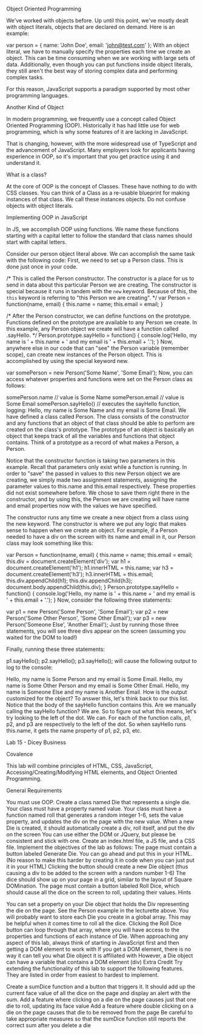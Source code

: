 Object Oriented Programming

We've worked with objects before. Up until this point, we've mostly dealt with object literals, objects that are declared on demand. Here is an example:

var person = {
    name: 'John Doe',
    email: 'john@test.com'
};
With an object literal, we have to manually specify the properties each time we create an object. This can be time consuming when we are working with large sets of data. Additionally, even though you can put functions inside object literals, they still aren't the best way of storing complex data and performing complex tasks.

For this reason, JavaScript supports a paradigm supported by most other programming languages.

Another Kind of Object

In modern programming, we frequently use a concept called Object Oriented Programming (OOP). Historically it has had little use for web programming, which is why some features of it are lacking in JavaScript.

That is changing, however, with the more widespread use of TypeScript and the advancement of JavaScript. Many employers look for applicants having experience in OOP, so it's important that you get practice using it and understand it.

What is a class?

At the core of OOP is the concept of Classes. These have nothing to do with CSS classes. You can think of a Class as a re-usable blueprint for making instances of that class. We call these instances objects. Do not confuse objects with object literals.

Implementing OOP in JavaScript

In JS, we accomplish OOP using functions. We name these functions starting with a capital letter to follow the standard that class names should start with capital letters.

Consider our person object literal above. We can accomplish the same task with the following code: First, we need to set up a Person class. This is done just once in your code.

/*
This is called the Person constructor.
The constructor is a place for us to send in data about this particular Person we are creating.
The constructor is special because it runs in tandem with the `new` keyword.
Because of this, the `this` keyword is referring to "this Person we are creating".
*/
var Person = function(name, email) {
    this.name = name;
    this.email = email;
}

/*
After the Person constructor, we can define functions on the prototype.
Functions defined on the prototype are available to any Person we create.
In this example, any Person object we create will have a function called .sayHello.
*/
Person.prototype.sayHello = function() {
    console.log('Hello, my name is ' + this.name + ' and my email is ' + this.email + '.');
}
Now, anywhere else in our code that can "see" the Person variable (remember scope), can create new instances of the Person object. This is accomplished by using the special keyword new.

var somePerson = new Person('Some Name', 'Some Email');
Now, you can access whatever properties and functions were set on the Person class as follows:

somePerson.name // value is Some Name
somePerson.email // value is Some Email
somePerson.sayHello() // executes the sayHello function, logging: Hello, my name is Some Name and my email is Some Email.
We have defined a class called Person. The class consists of the constructor and any functions that an object of that class should be able to perform are created on the class's prototype. The prototype of an object is basically an object that keeps track of all the variables and functions that object contains. Think of a prototype as a record of what makes a Person, a Person.

Notice that the constructor function is taking two parameters in this example. Recall that parameters only exist while a function is running. In order to "save" the passed in values to this new Person object we are creating, we simply made two assignment statements, assigning the parameter values to this.name and this.email respectively. These properties did not exist somewhere before. We chose to save them right there in the constructor, and by using this, the Person we are creating will have name and email properties now with the values we have specified.

The constructor runs any time we create a new object from a class using the new keyword. The constructor is where we put any logic that makes sense to happen when we create an object. For example, if a Person needed to have a div on the screen with its name and email in it, our Person class may look something like this:

var Person = function(name, email) {
    this.name = name;
    this.email = email;
    this.div = document.createElement('div');
    var h1 = document.createElement('h1');
    h1.innerHTML = this.name;
    var h3 = document.createElement('h3');
    h3.innerHTML = this.email;
    this.div.appendChild(h1);
    this.div.appendChild(h3);
    document.body.appendChild(this.div);
}
Person.prototype.sayHello = function() {
    console.log('Hello, my name is ' + this.name + ' and my email is ' + this.email + '.');
}
Now, consider the following three statements:

var p1 = new Person('Some Person', 'Some Email');
var p2 = new Person('Some Other Person', 'Some Other Email');
var p3 = new Person('Someone Else', 'Another Email');
Just by running those three statements, you will see three divs appear on the screen (assuming you waited for the DOM to load!)

Finally, running these three statements:

p1.sayHello();
p2.sayHello();
p3.sayHello();
will cause the following output to log to the console:

Hello, my name is Some Person and my email is Some Email.
Hello, my name is Some Other Person and my email is Some Other Email.
Hello, my name is Someone Else and my name is Another Email.
How is the output customized for the object? To answer this, let's think back to our this list. Notice that the body of the sayHello function contains this. Are we manually calling the sayHello function? We are. So to figure out what this means, let's try looking to the left of the dot. We can. For each of the function calls, p1, p2, and p3 are respectively to the left of the dot. So when sayHello runs this.name, it gets the name property of p1, p2, p3, etc.

Lab 15 - Dicey Business

Covalence

This lab will combine principles of HTML, CSS, JavaScript, Accessing/Creating/Modifying HTML elements, and Object Oriented Programming.

General Requirements

You must use OOP. Create a class named Die that represents a single die.
Your class must have a property named value.
Your class must have a function named roll that generates a random integer 1-6, sets the value property, and updates the div on the page with the new value.
When a new Die is created, it should automatically create a div, roll itself, and put the div on the screen
You can use either the DOM or JQuery, but please be consistent and stick with one.
Create an index.html file, a JS file, and a CSS file.
Implement the objectives of the lab as follows:
The page must contain a button labeled Generate Die. You can go ahead and put this in your HTML. (No reason to make this harder by creating it in code when you can just put it in your HTML)
Clicking the button should create a new Die object (thus causing a div to be added to the screen with a random number 1-6)
The dice should show up on your page in a grid, similar to the layout of Square DOMination.
The page must contain a button labeled Roll Dice, which should cause all the dice on the screen to roll, updating their values.
Hints

You can set a property on your Die object that holds the Div representing the die on the page. See the Person example in the lecturette above.
You will probably want to store each Die you create in a global array. This may be helpful when it comes time to roll all the dice.
Clicking the Roll Dice button can loop through that array, where you will have access to the properties and functions of each instance of Die.
When approaching any aspect of this lab, always think of starting in JavaScript first and then getting a DOM element to work with
If you get a DOM element, there is no way it can tell you what Die object it is affiliated with
However, a Die object can have a variable that contains a DOM element (div)
Extra Credit Try extending the functionality of this lab to support the following features. They are listed in order from easiest to hardest to implement.

Create a sumDice function and a button that triggers it. It should add up the current face value of all the dice on the page and display an alert with the sum.
Add a feature where clicking on a die on the page causes just that one die to roll, updating its face value
Add a feature where double clicking on a die on the page causes that die to be removed from the page
Be careful to take appropriate measures so that the sumDice function still reports the correct sum after you delete a die